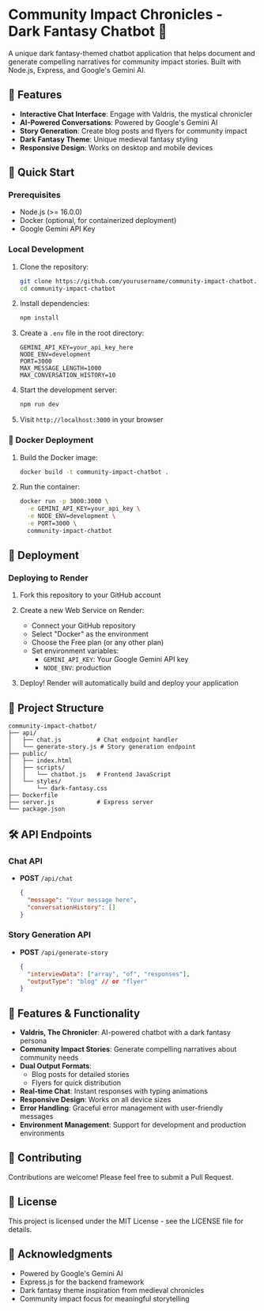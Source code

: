 # Community Impact Chronicles - Dark Fantasy Chatbot 🏰

A unique dark fantasy-themed chatbot application that helps document and generate compelling narratives for community impact stories. Built with Node.js, Express, and Google's Gemini AI.

## 🌟 Features

- **Interactive Chat Interface**: Engage with Valdris, the mystical chronicler
- **AI-Powered Conversations**: Powered by Google's Gemini AI
- **Story Generation**: Create blog posts and flyers for community impact
- **Dark Fantasy Theme**: Unique medieval fantasy styling
- **Responsive Design**: Works on desktop and mobile devices

## 🚀 Quick Start

### Prerequisites

- Node.js (>= 16.0.0)
- Docker (optional, for containerized deployment)
- Google Gemini API Key

### Local Development

1. Clone the repository:
   ```bash
   git clone https://github.com/yourusername/community-impact-chatbot.git
   cd community-impact-chatbot
   ```

2. Install dependencies:
   ```bash
   npm install
   ```

3. Create a `.env` file in the root directory:
   ```env
   GEMINI_API_KEY=your_api_key_here
   NODE_ENV=development
   PORT=3000
   MAX_MESSAGE_LENGTH=1000
   MAX_CONVERSATION_HISTORY=10
   ```

4. Start the development server:
   ```bash
   npm run dev
   ```

5. Visit `http://localhost:3000` in your browser

### 🐳 Docker Deployment

1. Build the Docker image:
   ```bash
   docker build -t community-impact-chatbot .
   ```

2. Run the container:
   ```bash
   docker run -p 3000:3000 \
     -e GEMINI_API_KEY=your_api_key \
     -e NODE_ENV=development \
     -e PORT=3000 \
     community-impact-chatbot
   ```

## 🚀 Deployment

### Deploying to Render

1. Fork this repository to your GitHub account

2. Create a new Web Service on Render:
   - Connect your GitHub repository
   - Select "Docker" as the environment
   - Choose the Free plan (or any other plan)
   - Set environment variables:
     - `GEMINI_API_KEY`: Your Google Gemini API key
     - `NODE_ENV`: production

3. Deploy! Render will automatically build and deploy your application

## 📁 Project Structure

```
community-impact-chatbot/
├── api/
│   ├── chat.js          # Chat endpoint handler
│   └── generate-story.js # Story generation endpoint
├── public/
│   ├── index.html
│   ├── scripts/
│   │   └── chatbot.js   # Frontend JavaScript
│   └── styles/
│       └── dark-fantasy.css
├── Dockerfile
├── server.js            # Express server
└── package.json
```

## 🛠 API Endpoints

### Chat API
- **POST** `/api/chat`
  ```json
  {
    "message": "Your message here",
    "conversationHistory": []
  }
  ```

### Story Generation API
- **POST** `/api/generate-story`
  ```json
  {
    "interviewData": ["array", "of", "responses"],
    "outputType": "blog" // or "flyer"
  }
  ```

## 🎨 Features & Functionality

- **Valdris, The Chronicler**: AI-powered chatbot with a dark fantasy persona
- **Community Impact Stories**: Generate compelling narratives about community needs
- **Dual Output Formats**: 
  - Blog posts for detailed stories
  - Flyers for quick distribution
- **Real-time Chat**: Instant responses with typing animations
- **Responsive Design**: Works on all device sizes
- **Error Handling**: Graceful error management with user-friendly messages
- **Environment Management**: Support for development and production environments

## 🤝 Contributing

Contributions are welcome! Please feel free to submit a Pull Request.

## 📄 License

This project is licensed under the MIT License - see the LICENSE file for details.

## 🙏 Acknowledgments

- Powered by Google's Gemini AI
- Express.js for the backend framework
- Dark fantasy theme inspiration from medieval chronicles
- Community impact focus for meaningful storytelling
